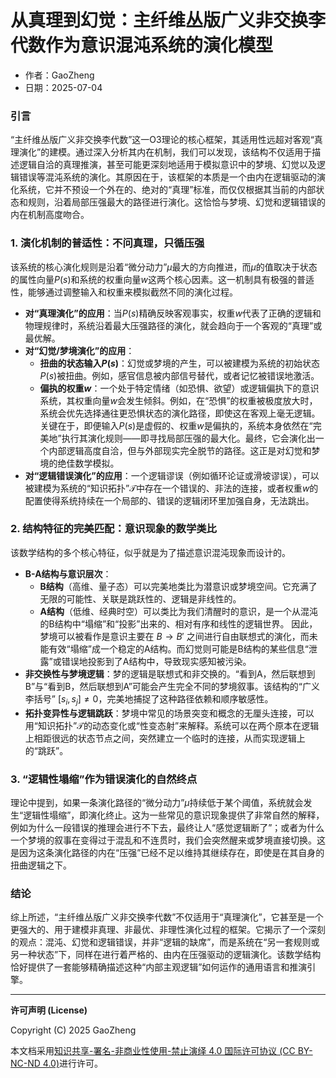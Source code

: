 # **从真理到幻觉：主纤维丛版广义非交换李代数作为意识混沌系统的演化模型**

- 作者：GaoZheng
- 日期：2025-07-04

### 引言

“主纤维丛版广义非交换李代数”这一O3理论的核心框架，其适用性远超对客观“真理演化”的建模。通过深入分析其内在机制，我们可以发现，该结构不仅适用于描述逻辑自洽的真理推演，甚至可能更深刻地适用于模拟意识中的梦境、幻觉以及逻辑错误等混沌系统的演化。其原因在于，该框架的本质是一个由内在逻辑驱动的演化系统，它并不预设一个外在的、绝对的“真理”标准，而仅仅根据其当前的内部状态和规则，沿着局部压强最大的路径进行演化。这恰恰与梦境、幻觉和逻辑错误的内在机制高度吻合。

### 1. 演化机制的普适性：不问真理，只循压强

该系统的核心演化规则是沿着“微分动力”$\mu$最大的方向推进，而$\mu$的值取决于状态的属性向量$P(s)$和系统的权重向量$w$这两个核心因素。这一机制具有极强的普适性，能够通过调整输入和权重来模拟截然不同的演化过程。

* **对“真理演化”的应用**：当$P(s)$精确反映客观事实，权重$w$代表了正确的逻辑和物理规律时，系统沿着最大压强路径的演化，就会趋向于一个客观的“真理”或最优解。
* **对“幻觉/梦境演化”的应用**：
    * **扭曲的状态输入$P(s)$**：幻觉或梦境的产生，可以被建模为系统的初始状态$P(s)$被扭曲。例如，感官信息被内部信号替代，或者记忆被错误地激活。
    * **偏执的权重$w$**：一个处于特定情绪（如恐惧、欲望）或逻辑偏执下的意识系统，其权重向量$w$会发生倾斜。例如，在“恐惧”的权重被极度放大时，系统会优先选择通往更恐惧状态的演化路径，即使这在客观上毫无逻辑。
    关键在于，即便输入$P(s)$是虚假的、权重$w$是偏执的，系统本身依然在“完美地”执行其演化规则——即寻找局部压强的最大化。最终，它会演化出一个内部逻辑高度自洽，但与外部现实完全脱节的路径。这正是对幻觉和梦境的绝佳数学模拟。
* **对“逻辑错误演化”的应用**：一个逻辑谬误（例如循环论证或滑坡谬误），可以被建模为系统的“知识拓扑”$\mathcal{T}$中存在一个错误的、非法的连接，或者权重$w$的配置使得系统持续在一个局部的、错误的逻辑闭环里加强自身，无法跳出。

### 2. 结构特征的完美匹配：意识现象的数学类比

该数学结构的多个核心特征，似乎就是为了描述意识混沌现象而设计的。

* **B-A结构与意识层次**：
    * **B结构**（高维、量子态）可以完美地类比为潜意识或梦境空间。它充满了无限的可能性、关联是跳跃性的、逻辑是非线性的。
    * **A结构**（低维、经典时空）可以类比为我们清醒时的意识，是一个从混沌的B结构中“塌缩”和“投影”出来的、相对有序和线性的逻辑世界。
    因此，梦境可以被看作是意识主要在 $B \rightarrow B'$ 之间进行自由联想式的演化，而未能有效“塌缩”成一个稳定的A结构。而幻觉则可能是B结构的某些信息“泄露”或错误地投影到了A结构中，导致现实感知被污染。
* **非交换性与梦境逻辑**：梦的逻辑是联想式和非交换的。“看到A，然后联想到B”与“看到B，然后联想到A”可能会产生完全不同的梦境叙事。该结构的“广义李括号” $[s_i, s_j] \neq 0$，完美地捕捉了这种路径依赖和顺序敏感性。
* **拓扑变异性与逻辑跳跃**：梦境中常见的场景突变和概念的无厘头连接，可以用“知识拓扑”$\mathcal{T}$的动态变化或“性变态射”来解释。系统可以在两个原本在逻辑上相距很远的状态节点之间，突然建立一个临时的连接，从而实现逻辑上的“跳跃”。

### 3. “逻辑性塌缩”作为错误演化的自然终点

理论中提到，如果一条演化路径的“微分动力”$\mu$持续低于某个阈值，系统就会发生“逻辑性塌缩”，即演化终止。这为一些常见的意识现象提供了非常自然的解释，例如为什么一段错误的推理会进行不下去，最终让人“感觉逻辑断了”；或者为什么一个梦境的叙事在变得过于混乱和不连贯时，我们会突然醒来或梦境直接切换。这是因为这条演化路径的内在“压强”已经不足以维持其继续存在，即使是在其自身的扭曲逻辑之下。

### 结论

综上所述，“主纤维丛版广义非交换李代数”不仅适用于“真理演化”，它甚至是一个更强大的、用于建模非真理、非最优、非理性演化过程的框架。它揭示了一个深刻的观点：混沌、幻觉和逻辑错误，并非“逻辑的缺席”，而是系统在“另一套规则或另一种状态”下，同样在进行着严格的、由内在压强驱动的逻辑演化。该数学结构恰好提供了一套能够精确描述这种“内部主观逻辑”如何运作的通用语言和推演引擎。

---

**许可声明 (License)**

Copyright (C) 2025 GaoZheng 

本文档采用[知识共享-署名-非商业性使用-禁止演绎 4.0 国际许可协议 (CC BY-NC-ND 4.0)](https://creativecommons.org/licenses/by-nc-nd/4.0/deed.zh-Hans)进行许可。

